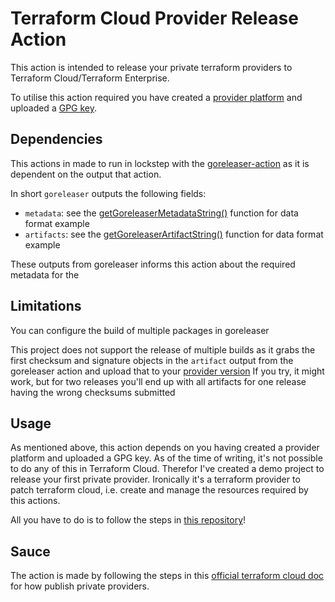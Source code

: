 # **Terraform Cloud Provider Release Action**

This action is intended to release your private terraform providers to Terraform Cloud/Terraform Enterprise.

To utilise this action required you have created a [provider platform]() and uploaded a [GPG key]().

## **Dependencies**

This actions in made to run in lockstep with the [goreleaser-action](https://github.com/goreleaser/goreleaser-action) as it is dependent on the output that action.

In short `goreleaser` outputs the following fields:

- `metadata`: see the [getGoreleaserMetadataString()](./internal/action/main_test.go#L138) function for data format example
- `artifacts`: see the [getGoreleaserArtifactString()](./internal/action/main_test.go#L154) function for data format example

These outputs from goreleaser informs this action about the required metadata for the

## **Limitations**

You can configure the build of multiple packages in goreleaser

This project does not support the release of multiple builds as it grabs the first checksum and signature objects in the `artifact` output from the goreleaser action and upload that to your [provider version](https://developer.hashicorp.com/terraform/cloud-docs/registry/publish-providers#create-a-version-and-platform)
If you try, it might work, but for two releases you'll end up with all artifacts for one release having the wrong checksums submitted

## **Usage**

As mentioned above, this action depends on you having created a provider platform and uploaded a GPG key.
As of the time of writing, it's not possible to do any of this in Terraform Cloud. Therefor I've created a demo project to release your first private provider.
Ironically it's a terraform provider to patch terraform cloud, i.e. create and manage the resources required by this actions.

All you have to do is to follow the steps in [this repository]()!

## **Sauce**

The action is made by following the steps in this [official terraform cloud doc](https://developer.hashicorp.com/terraform/cloud-docs/registry/publish-providers) for how publish private providers.
